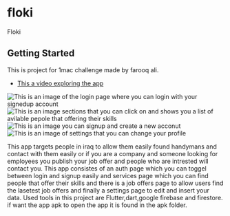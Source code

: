 # floki

Floki

## Getting Started

This is project for 1mac challenge made by farooq ali.

- [This a video exploring the app](https://youtu.be/RmVKlsmxEhk)

![This is an image of the login page where you can login with your signedup account](/assets/assets/login.jpg)
![This is an image sections that you can click on and shows you a list of avilable pepole that offering their skills](/assets/assets/services.jpg)
![This is an image you can signup and create a new acconut](/assets/assets/signup.jpg)
![This is an image of settings that you can change your profile](/assets/assets/settings.jpg)

This app targets people in iraq to allow them easily found handymans and contact with them easily
or if you are a company and someone looking for employees you publish your job offer and people who are intrested will contact you.
This app consistes of an auth page which you can toggel between login and signup easily and services page which you can find people that offer their skills and there is a job offers page to allow users find the lasetest job offers and finally a settings page to edit and insert your data.
Used tools in this project are Flutter,dart,google firebase and firestore.
if want the app apk to open the app it is found in the apk folder.